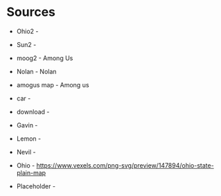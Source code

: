 # Sources

- Ohio2 -
- Sun2 -
- moog2 - Among Us

- Nolan - Nolan

- amogus map - Among us
- car -
- download -
- Gavin -
- Lemon -
- Nevil -
- Ohio - <https://www.vexels.com/png-svg/preview/147894/ohio-state-plain-map>
- Placeholder -
